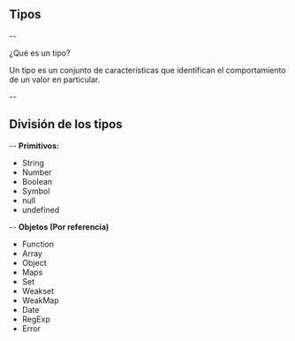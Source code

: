 ## Tipos

--

¿Qué es un tipo?

Un tipo es un conjunto de características que identifican el comportamiento de un valor en particular.

--

## División de los tipos

--
**Primitivos:**

* String
* Number
* Boolean
* Symbol
* null
* undefined

--
**Objetos (Por referencia)**

* Function
* Array
* Object
* Maps
* Set
* Weakset
* WeakMap
* Date
* RegExp
* Error
